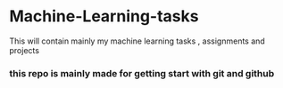 # Machine-Learning-tasks
This will contain mainly my machine learning tasks , assignments and projects
### this repo is mainly made for getting start with git and github
